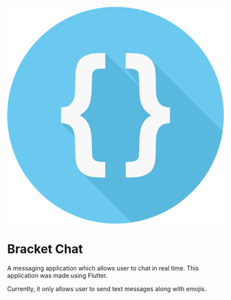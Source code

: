 ![Bracket Chat Logo](assets/images/bracket_icon.png)

# Bracket Chat

A messaging application which allows user to chat in real time.
This application was made using Flutter.

Currently, it only allows user to send text messages along with emojis.
